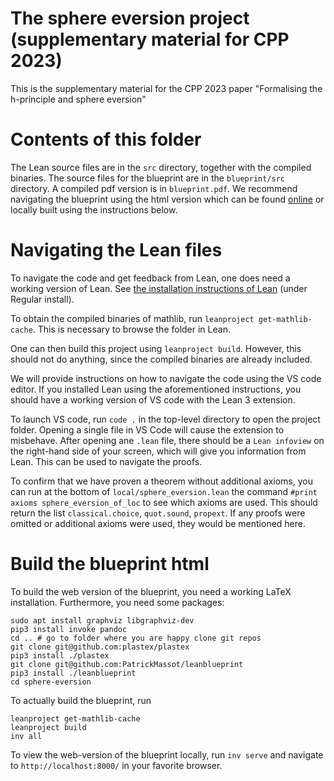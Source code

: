 # The sphere eversion project (supplementary material for CPP 2023)

This is the supplementary material for the CPP 2023 paper
"Formalising the h-principle and sphere eversion"

# Contents of this folder

The Lean source files are in the `src` directory, together with the compiled binaries.
The source files for the blueprint are in the `blueprint/src` directory.
A compiled pdf version is in `blueprint.pdf`.
We recommend navigating the blueprint using the html version which can be found [online](https://leanprover-community.github.io/sphere-eversion/blueprint/index.html) or locally built using the instructions below.

# Navigating the Lean files

To navigate the code and get feedback from Lean, one does need a working version of Lean.
See [the installation instructions of Lean](https://leanprover-community.github.io/get_started.html) (under Regular install).

To obtain the compiled binaries of mathlib, run `leanproject get-mathlib-cache`.
This is necessary to browse the folder in Lean.

One can then build this project using `leanproject build`.
However, this should not do anything, since the compiled binaries are already included.

We will provide instructions on how to navigate the code using the VS code editor.
If you installed Lean using the aforementioned instructions,
you should have a working version of VS code with the Lean 3 extension.

To launch VS code, run `code .` in the top-level directory to open the project folder.
Opening a single file in VS Code will cause the extension to misbehave.
After opening ane `.lean` file, there should be a `Lean infoview` on the right-hand side of your screen, which will give you information from Lean. This can be used to navigate the proofs.

To confirm that we have proven a theorem without additional axioms, you can run at
the bottom of `local/sphere_eversion.lean` the command `#print axioms sphere_eversion_of_loc`
to see which axioms are used. This should return the list `classical.choice`, `quot.sound`,
`propext`. If any proofs were omitted or additional axioms were used, they would be mentioned here.


# Build the blueprint html

To build the web version of the blueprint, you need a working LaTeX installation.
Furthermore, you need some packages:
```
sudo apt install graphviz libgraphviz-dev
pip3 install invoke pandoc
cd .. # go to folder where you are happy clone git repos
git clone git@github.com:plastex/plastex
pip3 install ./plastex
git clone git@github.com:PatrickMassot/leanblueprint
pip3 install ./leanblueprint
cd sphere-eversion
```

To actually build the blueprint, run
```
leanproject get-mathlib-cache
leanproject build
inv all
```

To view the web-version of the blueprint locally, run `inv serve` and navigate to
`http://localhost:8000/` in your favorite browser.
